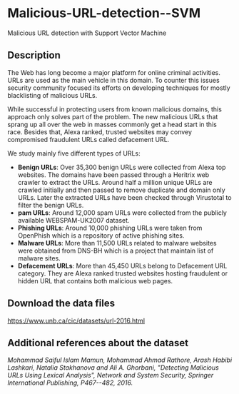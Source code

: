 # Malicious-URL-detection--SVM
Malicious URL detection with Support Vector Machine
## Description
The Web has long become a major platform for online criminal activities. URLs are used as the main vehicle in this domain. To counter this issues security community focused its efforts on developing techniques for mostly blacklisting of malicious URLs.  

While successful in protecting users from known malicious domains, this approach only solves part of the problem. The new malicious URLs that sprang up all over the web in masses commonly get a head start in this race. Besides that, Alexa ranked, trusted websites may convey compromised fraudulent URLs called defacement URL.  

We study mainly five different types of URLs:  

* **Benign URLs**: Over 35,300 benign URLs were collected from Alexa top websites. The domains have been passed through a Heritrix web crawler to extract the URLs. Around half a million unique URLs are crawled initially and then passed to remove duplicate and domain only URLs. Later the extracted URLs have been checked through Virustotal to filter the benign URLs.  
* **pam URLs**: Around 12,000 spam URLs were collected from the publicly available WEBSPAM-UK2007 dataset.  
* **Phishing URLs**: Around 10,000 phishing URLs were taken from OpenPhish which is a repository of active phishing sites.  
* **Malware URLs**: More than 11,500 URLs related to malware websites were obtained from DNS-BH which is a project that maintain list of malware sites.  
* **Defacement URLs**: More than 45,450 URLs belong to Defacement URL category. They are Alexa ranked trusted websites hosting fraudulent or hidden URL that contains both malicious web pages.  

## Download the data files
https://www.unb.ca/cic/datasets/url-2016.html  

## Additional references about the dataset  
*Mohammad Saiful Islam Mamun, Mohammad Ahmad Rathore, Arash Habibi Lashkari, Natalia Stakhanova and Ali A. Ghorbani, "Detecting Malicious URLs Using Lexical Analysis", Network and System Security, Springer International Publishing, P467--482, 2016.*
